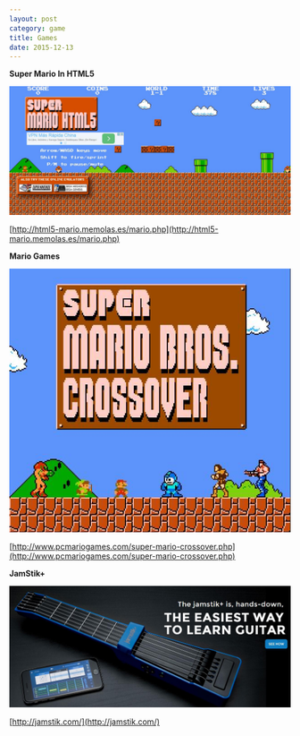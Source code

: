 ```yaml
---
layout: post
category: game
title: Games
date: 2015-12-13
---
```


**Super Mario In HTML5**

![](/assets/game/super_mario_in_html5.jpg)

[http://html5-mario.memolas.es/mario.php](http://html5-mario.memolas.es/mario.php)

**Mario Games**

![](/assets/game/mario_games_1.jpg)

[http://www.pcmariogames.com/super-mario-crossover.php](http://www.pcmariogames.com/super-mario-crossover.php)

**JamStik+**

![](/assets/game/jamstik.jpg)

[http://jamstik.com/](http://jamstik.com/)